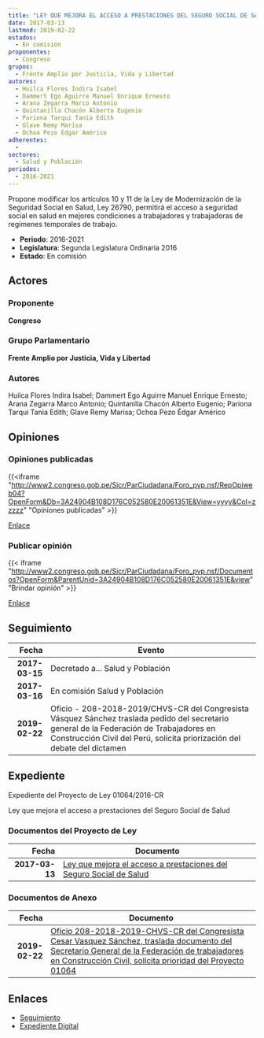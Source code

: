 ```yaml
---
title: "LEY QUE MEJORA EL ACCESO A PRESTACIONES DEL SEGURO SOCIAL DE SALUD"
date: 2017-03-13
lastmod: 2019-02-22
estados: 
  - En comisión
proponentes: 
  - Congreso
grupos: 
  - Frente Amplio por Justicia, Vida y Libertad
autores: 
  - Huilca Flores Indira Isabel
  - Dammert Ego Aguirre Manuel Enrique Ernesto
  - Arana Zegarra Marco Antonio
  - Quintanilla Chacón Alberto Eugenio
  - Pariona Tarqui Tania Edith
  - Glave Remy Marisa
  - Ochoa Pezo Édgar Américo
adherentes: 
  - 
sectores: 
  - Salud y Población
periodos: 
  - 2016-2021
---
```


Propone modificar los artículos 10 y 11 de la Ley de Modernización de la Seguridad Social en Salud, Ley 26790, permitirá el acceso a seguridad social en salud en mejores condiciones a trabajadores y trabajadoras de regímenes temporales de trabajo.

- **Periodo**: 2016-2021
- **Legislatura**: Segunda Legislatura Ordinaria 2016
- **Estado**: En comisión

## Actores

### Proponente

**Congreso**

### Grupo Parlamentario

**Frente Amplio por Justicia, Vida y Libertad**

### Autores

Huilca Flores Indira Isabel; Dammert Ego Aguirre Manuel Enrique Ernesto; Arana Zegarra Marco Antonio; Quintanilla Chacón Alberto Eugenio; Pariona Tarqui Tania Edith; Glave Remy Marisa; Ochoa Pezo Édgar Américo


## Opiniones

### Opiniones publicadas

{{<iframe "http://www2.congreso.gob.pe/Sicr/ParCiudadana/Foro_pvp.nsf/RepOpiweb04?OpenForm&Db=3A24904B108D176C052580E20061351E&View=yyyy&Col=zzzzz" "Opiniones publicadas" >}}

[Enlace](http://www2.congreso.gob.pe/Sicr/ParCiudadana/Foro_pvp.nsf/RepOpiweb04?OpenForm&Db=3A24904B108D176C052580E20061351E&View=yyyy&Col=zzzzz)
### Publicar opinión

{{< iframe "http://www2.congreso.gob.pe/Sicr/ParCiudadana/Foro_pvp.nsf/Documentos?OpenForm&ParentUnid=3A24904B108D176C052580E20061351E&view" "Brindar opinión" >}}

[Enlace](http://www2.congreso.gob.pe/Sicr/ParCiudadana/Foro_pvp.nsf/Documentos?OpenForm&ParentUnid=3A24904B108D176C052580E20061351E&view)

## Seguimiento

| Fecha | Evento |
|------:|--------|
| **2017-03-15** | Decretado a... Salud y Población|
| **2017-03-16** | En comisión Salud y Población|
| **2019-02-22** | Oficio - 208-2018-2019/CHVS-CR del Congresista Vásquez Sánchez traslada pedido del secretario general de la Federación de Trabajadores en Construcción Civil del Perú, solicita priorización del debate del dictamen|


## Expediente

Expediente del Proyecto de Ley 01064/2016-CR

Ley que mejora el acceso a prestaciones del Seguro Social de Salud


### Documentos del Proyecto de Ley

| Fecha | Documento |
|------:|--------|
| **2017-03-13** | [Ley que mejora el acceso a prestaciones del Seguro Social de Salud](http://www.leyes.congreso.gob.pe/Documentos/2016_2021/Proyectos_de_Ley_y_de_Resoluciones_Legislativas/PL0106420170313.PDF) |

### Documentos de Anexo

| Fecha | Documento |
|------:|--------|
| **2019-02-22** | [Oficio 208-2018-2019-CHVS-CR del Congresista Cesar Vasquez Sánchez, traslada documento del Secretario General de la Federación de trabajadores en Construcción Civil, solicita prioridad del Proyecto 01064](http://www.leyes.congreso.gob.pe/Documentos/2016_2021/Oficios/Congresistas/OFICIO-208-2018-2019-CHVS-CR.pdf) |

## Enlaces 

- [Seguimiento](http://www2.congreso.gob.pehttp://www2.congreso.gob.pe/Sicr/TraDocEstProc/CLProLey2016.nsf/f7fff46988ca05b1052578e100829cc7/36b8f2a3560bd9db052580e20063a417?OpenDocument)
- [Expediente Digital](http://www2.congreso.gob.pehttp://www2.congreso.gob.pe/Sicr/TraDocEstProc/CLProLey2016.nsf/f7fff46988ca05b1052578e100829cc7/36b8f2a3560bd9db052580e20063a417?OpenDocument&Click=05257FB7005EB655.eb71d0cf91d8294e05256cdf006b5706/$Body/0.1C6C)
